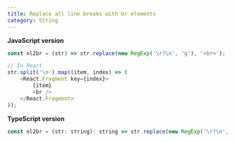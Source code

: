 ```yaml
---
title: Replace all line breaks with br elements
category: String
---
```


**JavaScript version**

```js
const nl2br = (str) => str.replace(new RegExp('\r?\n', 'g'), '<br>');

// In React
str.split('\n').map((item, index) => (
    <React.Fragment key={index}>
        {item}
        <br />
    </React.Fragment>
));
```

**TypeScript version**

```js
const nl2br = (str: string): string => str.replace(new RegExp('\r?\n', 'g'), '<br>');
```
